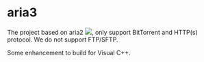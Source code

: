 # aria3
The project based on aria2 ![](https://aria2.github.io/), only support BitTorrent and HTTP(s) protocol. We do not support FTP/SFTP.

Some enhancement to build for Visual C++.


